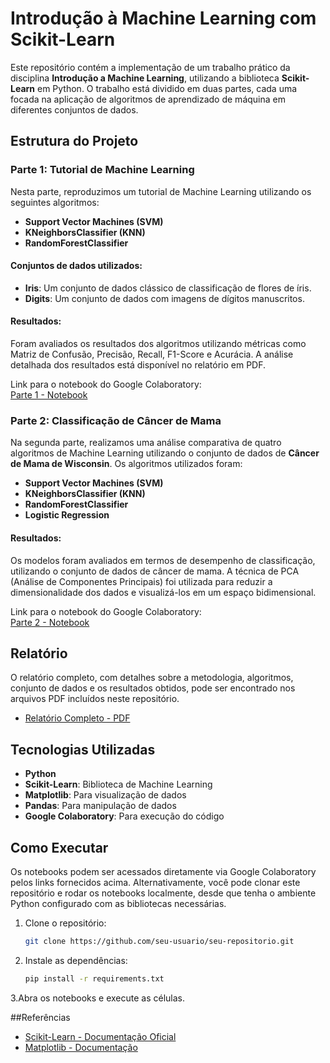 # Introdução à Machine Learning com Scikit-Learn

Este repositório contém a implementação de um trabalho prático da disciplina **Introdução a Machine Learning**, utilizando a biblioteca **Scikit-Learn** em Python. O trabalho está dividido em duas partes, cada uma focada na aplicação de algoritmos de aprendizado de máquina em diferentes conjuntos de dados.

## Estrutura do Projeto

### Parte 1: Tutorial de Machine Learning
Nesta parte, reproduzimos um tutorial de Machine Learning utilizando os seguintes algoritmos:
- **Support Vector Machines (SVM)**
- **KNeighborsClassifier (KNN)**
- **RandomForestClassifier**

#### Conjuntos de dados utilizados:
- **Iris**: Um conjunto de dados clássico de classificação de flores de íris.
- **Digits**: Um conjunto de dados com imagens de dígitos manuscritos.

#### Resultados:
Foram avaliados os resultados dos algoritmos utilizando métricas como Matriz de Confusão, Precisão, Recall, F1-Score e Acurácia. A análise detalhada dos resultados está disponível no relatório em PDF.

Link para o notebook do Google Colaboratory:  
[Parte 1 - Notebook](https://colab.research.google.com/drive/1jxHvEeAaw3nURMsINRSAISLKohLn2ryG?usp=sharing)

### Parte 2: Classificação de Câncer de Mama
Na segunda parte, realizamos uma análise comparativa de quatro algoritmos de Machine Learning utilizando o conjunto de dados de **Câncer de Mama de Wisconsin**. Os algoritmos utilizados foram:
- **Support Vector Machines (SVM)**
- **KNeighborsClassifier (KNN)**
- **RandomForestClassifier**
- **Logistic Regression**

#### Resultados:
Os modelos foram avaliados em termos de desempenho de classificação, utilizando o conjunto de dados de câncer de mama. A técnica de PCA (Análise de Componentes Principais) foi utilizada para reduzir a dimensionalidade dos dados e visualizá-los em um espaço bidimensional.

Link para o notebook do Google Colaboratory:  
[Parte 2 - Notebook](https://colab.research.google.com/drive/1jk-15xcLiPwnOpTppei0cFScXxPHLakV?usp=sharing)

## Relatório
O relatório completo, com detalhes sobre a metodologia, algoritmos, conjunto de dados e os resultados obtidos, pode ser encontrado nos arquivos PDF incluídos neste repositório.

- [Relatório Completo - PDF](https://github.com/israelsilvap/IntroducaoMachineLearning/blob/main/Trabalho%20Introducao%20a%20Machine%20Learning.pdf)

## Tecnologias Utilizadas
- **Python**
- **Scikit-Learn**: Biblioteca de Machine Learning
- **Matplotlib**: Para visualização de dados
- **Pandas**: Para manipulação de dados
- **Google Colaboratory**: Para execução do código

## Como Executar
Os notebooks podem ser acessados diretamente via Google Colaboratory pelos links fornecidos acima. Alternativamente, você pode clonar este repositório e rodar os notebooks localmente, desde que tenha o ambiente Python configurado com as bibliotecas necessárias.

1. Clone o repositório:
   ```bash
   git clone https://github.com/seu-usuario/seu-repositorio.git
2. Instale as dependências:
   ```bash
   pip install -r requirements.txt
3.Abra os notebooks e execute as células.

##Referências
- [Scikit-Learn - Documentação Oficial](https://scikit-learn.org/stable/)
- [Matplotlib - Documentação](https://matplotlib.org/)
